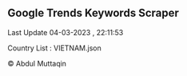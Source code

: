 

## Google Trends Keywords Scraper 
 
Last Update 04-03-2023 , 22:11:53

Country List :
VIETNAM.json



© Abdul Muttaqin 
